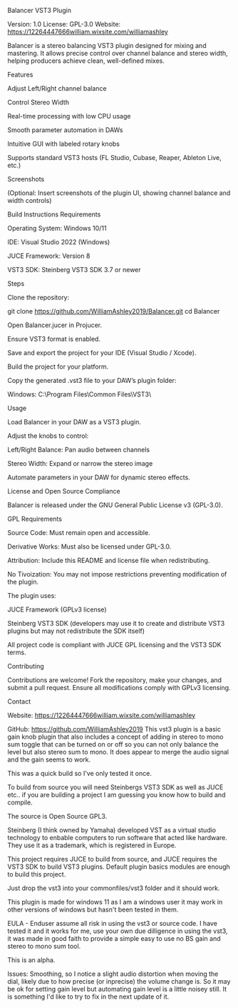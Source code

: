 Balancer VST3 Plugin

Version: 1.0
License: GPL-3.0
Website: https://12264447666william.wixsite.com/williamashley

Balancer is a stereo balancing VST3 plugin designed for mixing and mastering. It allows precise control over channel balance and stereo width, helping producers achieve clean, well-defined mixes.

Features

Adjust Left/Right channel balance

Control Stereo Width

Real-time processing with low CPU usage

Smooth parameter automation in DAWs

Intuitive GUI with labeled rotary knobs

Supports standard VST3 hosts (FL Studio, Cubase, Reaper, Ableton Live, etc.)

Screenshots

(Optional: Insert screenshots of the plugin UI, showing channel balance and width controls)

Build Instructions
Requirements

Operating System: Windows 10/11 

IDE: Visual Studio 2022 (Windows)  

JUCE Framework: Version 8 

VST3 SDK: Steinberg VST3 SDK 3.7 or newer

Steps

Clone the repository:

git clone https://github.com/WilliamAshley2019/Balancer.git
cd Balancer


Open Balancer.jucer in Projucer.

Ensure VST3 format is enabled.

Save and export the project for your IDE (Visual Studio / Xcode).

Build the project for your platform.

Copy the generated .vst3 file to your DAW’s plugin folder:

Windows: C:\Program Files\Common Files\VST3\

 
Usage

Load Balancer in your DAW as a VST3 plugin.

Adjust the knobs to control:

Left/Right Balance: Pan audio between channels

Stereo Width: Expand or narrow the stereo image

Automate parameters in your DAW for dynamic stereo effects.

License and Open Source Compliance

Balancer is released under the GNU General Public License v3 (GPL-3.0).

GPL Requirements

Source Code: Must remain open and accessible.

Derivative Works: Must also be licensed under GPL-3.0.

Attribution: Include this README and license file when redistributing.

No Tivoization: You may not impose restrictions preventing modification of the plugin.

The plugin uses:

JUCE Framework (GPLv3 license)

Steinberg VST3 SDK (developers may use it to create and distribute VST3 plugins but may not redistribute the SDK itself)

All project code is compliant with JUCE GPL licensing and the VST3 SDK terms.

Contributing

Contributions are welcome! Fork the repository, make your changes, and submit a pull request. Ensure all modifications comply with GPLv3 licensing.

Contact

Website: https://12264447666william.wixsite.com/williamashley

GitHub: https://github.com/WilliamAshley2019
This vst3 plugin is a basic gain knob plugin that also includes a concept of adding in stereo to mono sum toggle that can be turned on or off so you can not only balance the level but also stereo sum to mono.
It does appear to merge the audio signal and the gain seems to work. 

This was a quick build so I've only tested it once.

To build from source you will need Steinbergs VST3 SDK as well as JUCE etc.. if you are building a project I am guessing you know how to build and compile. 

The source is Open Source GPL3. 

Steinberg (I think owned by Yamaha) developed VST as a virtual studio technology to enbable computers to run software that acted like hardware. They use it as a trademark, which is registered in Europe. 

This project requires JUCE to build from source, and JUCE requires the VST3 SDK to build VST3 plugins. Default plugin basics modules are enough to build this project.

Just drop the vst3 into your commonfiles/vst3 folder and it should work.

This plugin is made for windows 11 as I am a windows user it may work in other versions of windows but hasn't been tested in them.

EULA - Enduser assume all risk in using the vst3 or source code. I have tested it and it works for me, use your own due dilligence in using the vst3, it was made in good faith to provide a simple easy to use no BS gain and stereo to mono sum tool.

This is an alpha.  

Issues: Smoothing, so I notice a slight audio distortion when moving the dial, likely due to how precise (or inprecise) the volume change is. So it may be ok for setting gain level but automating gain level is a little noisey still. It is something I'd like to try to fix in the next update of it. 
